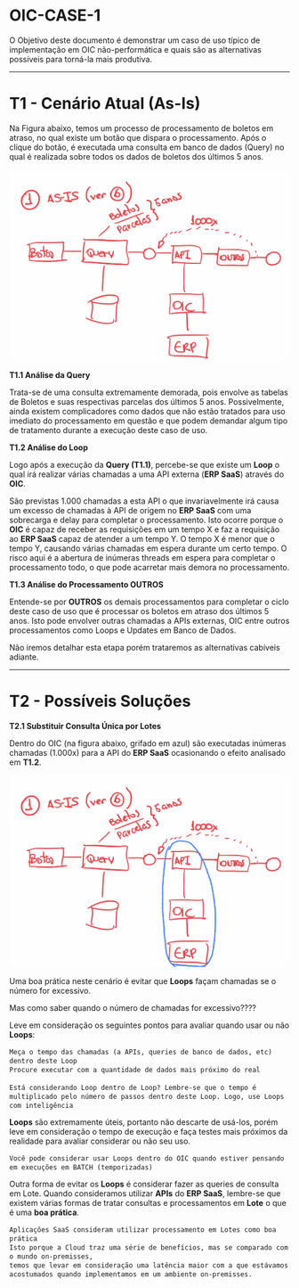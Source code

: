 # OIC-CASE-1

O Objetivo deste documento é demonstrar um caso de uso típico de implementação em OIC não-performática e quais são as alternativas possíveis para torná-la mais produtiva.

-----
# T1 - Cenário Atual (As-Is)

Na Figura abaixo, temos um processo de processamento de boletos em atraso, no qual existe um botão que dispara o processamento.
Após o clique do botão, é executada uma consulta em banco de dados (Query) no qual é realizada sobre todos os dados de boletos dos últimos 5 anos. 

![Fig 1](https://github.com/hoshikawa2/OIC-CASE-1/blob/master/Images/Fig1.jpg?raw=true)

**T1.1 Análise da Query**

Trata-se de uma consulta extremamente demorada, pois envolve as tabelas de Boletos e suas respectivas parcelas dos últimos 5 anos. Possivelmente, ainda existem complicadores como dados que não estão tratados para uso imediato do processamento em questão e que podem demandar algum tipo de tratamento durante a execução deste caso de uso.

**T1.2 Análise do Loop**

Logo após a execução da **Query (T1.1)**, percebe-se que existe um **Loop** o qual irá realizar várias chamadas a uma API externa (**ERP SaaS**) através do **OIC**.

São previstas 1.000 chamadas a esta API o que invariavelmente irá causa um excesso de chamadas à API de origem no **ERP SaaS** com uma sobrecarga e delay para completar o processamento.
Isto ocorre porque o **OIC** é capaz de receber as requisições em um tempo X e faz a requisição ao **ERP SaaS** capaz de atender a um tempo Y. O tempo X é menor que o tempo Y, causando várias chamadas em espera durante um certo tempo.
O risco aqui é a abertura de inúmeras threads em espera para completar o processamento todo, o que pode acarretar mais demora no processamento.

**T1.3 Análise do Processamento OUTROS**

Entende-se por **OUTROS** os demais processamentos para completar o ciclo deste caso de uso que é processar os boletos em atraso dos últimos 5 anos.
Isto pode envolver outras chamadas a APIs externas, OIC entre outros processamentos como Loops e Updates em Banco de Dados.

Não iremos detalhar esta etapa porém trataremos as alternativas cabíveis adiante.

----
# T2 - Possíveis Soluções

**T2.1 Substituir Consulta Única por Lotes**

Dentro do OIC (na figura abaixo, grifado em azul) são executadas inúmeras chamadas (1.000x) para a API do **ERP SaaS** ocasionando o efeito analisado em **T1.2**.


![Fig 8](https://github.com/hoshikawa2/OIC-CASE-1/blob/master/Images/Fig8.jpg?raw=true)

Uma boa prática neste cenário é evitar que **Loops** façam chamadas se o número for excessivo. 

Mas como saber quando o número de chamadas for excessivo????

Leve em consideração os seguintes pontos para avaliar quando usar ou não **Loops**:

    Meça o tempo das chamadas (a APIs, queries de banco de dados, etc) dentro deste Loop
    Procure executar com a quantidade de dados mais próximo do real
    
    Está considerando Loop dentro de Loop? Lembre-se que o tempo é multiplicado pelo número de passos dentro deste Loop. Logo, use Loops com inteligência
    
**Loops** são extremamente úteis, portanto não descarte de usá-los, porém leve em consideração o tempo de execução e faça testes mais próximos da realidade para avaliar considerar ou não seu uso.

    Você pode considerar usar Loops dentro do OIC quando estiver pensando em execuções em BATCH (temporizadas)
    

Outra forma de evitar os **Loops** é considerar fazer as queries de consulta em Lote. 
Quando consideramos utilizar **APIs** do **ERP SaaS**, lembre-se que existem várias formas de tratar consultas e processamentos em **Lote** o que é uma **boa prática**.

    Aplicações SaaS consideram utilizar processamento em Lotes como boa prática
    Isto porque a Cloud traz uma série de benefícios, mas se comparado com o mundo on-premisses, 
    temos que levar em consideração uma latência maior com a que estávamos acostumados quando implementamos em um ambiente on-premisses.
    
